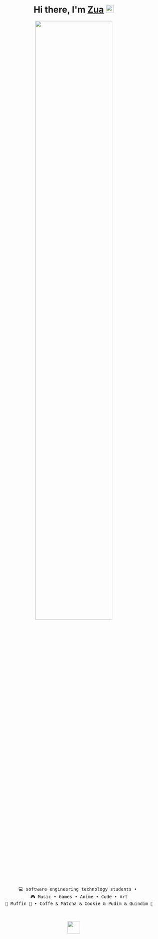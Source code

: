 <div align="center">
   <h1>Hi there, I'm <a href="https://github.com/nazuafebriani">Zua</a> <img src="https://media.giphy.com/media/hvRJCLFzcasrR4ia7z/giphy.gif" width="25px"> </h1>
<div align="center">

<img src="https://readme-typing-svg.demolab.com?font=Inconsolata&weight=500&size=50&duration=4000&pause=300&color=A7A459&center=true&vCenter=true&multiline=true&repeat=false&random=false&width=1300&height=140&lines=Hello!;I'm+Zua%2C+a+code+fairy+and+pastel+dreamer+%E2%9C%A9" width="70%" />
<br><br>
<pre>
    💻 software engineering technology students • 
    🎮 Music • Games • Anime • Code • Art
    🐾 Muffin 🐰 • Coffe & Matcha & Cookie & Pudim & Quindim 🐤🐥
</pre>
<br><br>
<img src="https://raw.githubusercontent.com/innng/innng/master/assets/kyubey.gif" height="40" />
<br><br><br>
</div>
